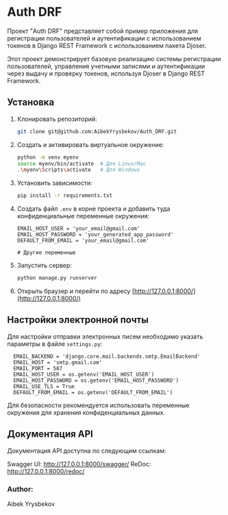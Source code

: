 # Auth DRF

Проект "Auth DRF" представляет собой пример приложения для регистрации пользователей и аутентификации с использованием токенов в Django REST Framework с использованием пакета Djoser.

Этот проект демонстрирует базовую реализацию системы регистрации пользователей, управления учетными записями и аутентификации через выдачу и проверку токенов, используя Djoser в Django REST Framework.

## Установка

1. Клонировать репозиторий:

    ```bash
    git clone git@github.com:AibekYrysbekov/Auth_DRF.git
    ```

2. Создать и активировать виртуальное окружение:

    ```bash
    python -m venv myenv
    source myenv/bin/activate  # Для Linux/Mac
    .\myenv\Scripts\activate   # Для Windows
    ```

3. Установить зависимости:

    ```bash
    pip install -r requirements.txt
    ```

4. Создать файл `.env` в корне проекта и добавить туда конфиденциальные переменные окружения:

    ```
   EMAIL_HOST_USER = 'your_email@gmail.com'
   EMAIL_HOST_PASSWORD = 'your_generated_app_password'
   DEFAULT_FROM_EMAIL = 'your_email@gmail.com'

    # Другие переменные
    ```

5. Запустить сервер:

    ```bash
    python manage.py runserver
    ```

6. Открыть браузер и перейти по адресу [http://127.0.0.1:8000/](http://127.0.0.1:8000/)

## Настройки электронной почты

Для настройки отправки электронных писем необходимо указать параметры в файле `settings.py`:

      EMAIL_BACKEND = 'django.core.mail.backends.smtp.EmailBackend'
      EMAIL_HOST = 'smtp.gmail.com'
      EMAIL_PORT = 587
      EMAIL_HOST_USER = os.getenv('EMAIL_HOST_USER')
      EMAIL_HOST_PASSWORD = os.getenv('EMAIL_HOST_PASSWORD')
      EMAIL_USE_TLS = True
      DEFAULT_FROM_EMAIL = os.getenv('DEFAULT_FROM_EMAIL')

Для безопасности рекомендуется использовать переменные окружения для хранения конфиденциальных данных.

## Документация API
Документация API доступна по следующим ссылкам:

Swagger UI: http://127.0.0.1:8000/swagger/
ReDoc: http://127.0.0.1:8000/redoc/

### Author: 
Aibek Yrysbekov
